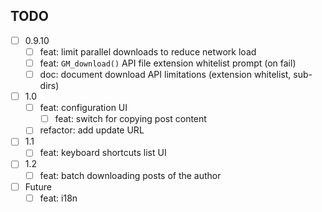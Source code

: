 ## TODO

- [ ] 0.9.10
  - [ ] feat: limit parallel downloads to reduce network load
  - [ ] feat: `GM_download()` API file extension whitelist prompt (on fail)
  - [ ] doc: document download API limitations (extension whitelist, sub-dirs)
- [ ] 1.0
  - [ ] feat: configuration UI
    - [ ] feat: switch for copying post content
  - [ ] refactor: add update URL
- [ ] 1.1
  - [ ] feat: keyboard shortcuts list UI
- [ ] 1.2
  - [ ] feat: batch downloading posts of the author
- [ ] Future
  - [ ] feat: i18n